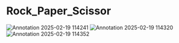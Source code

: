 # Rock_Paper_Scissor
![Annotation 2025-02-19 114241](https://github.com/user-attachments/assets/5532f8e5-fda2-4d80-9821-d3a2e3093ab0)
![Annotation 2025-02-19 114320](https://github.com/user-attachments/assets/6b4e308d-0742-4834-88c8-64b69fec2a72)
![Annotation 2025-02-19 114352](https://github.com/user-attachments/assets/2465f138-f3db-45e8-9265-c68952c274d5)
